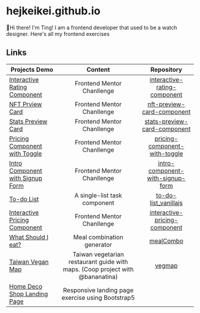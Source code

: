 # hejkeikei.github.io
👋Hi there! I'm Ting! I am a frontend developer that used to be a watch designer.
Here's all my frontend exercises

## Links

| **Projects Demo** | **Content** | **Repository** |
|-----------|:-------------:|:-------------:|
|[Interactive Rating Component](https://hejkeikei.github.io/interactive-rating-component/)|Frontend Mentor Chanllenge|[interactive-rating-component](https://github.com/hejkeikei/interactive-rating-component)|
|[NFT Prview Card](https://hejkeikei.github.io/nft-preview-card-component-main/)|Frontend Mentor Chanllenge|[nft-preview-card-component](https://github.com/hejkeikei/nft-preview-card-component)|
|[Stats Preview Card](https://hejkeikei.github.io/stats-preview-card-component-main/)|Frontend Mentor Chanllenge|[stats-preview-card-component](https://github.com/hejkeikei/stats-preview-card-component-)|
|[Pricing Component with Toggle](https://hejkeikei.github.io/pricing-component-with-toggle-master/)|Frontend Mentor Chanllenge|[pricing-component-with-toggle](https://github.com/hejkeikei/pricing-component-with-toggle)|
|[Intro Component with Signup Form](https://hejkeikei.github.io/intro-component-with-signup-form-master/)|Frontend Mentor Chanllenge|[intro-component-with-signup-form](https://github.com/hejkeikei/intro-component-with-signup-form)|
|[To-do List](https://hejkeikei.github.io/to-do-list_vanillajs/)|A single-list task component|[to-do-list_vanillajs](https://github.com/hejkeikei/to-do-list_vanillajs)|
|[Interactive Pricing Component](https://hejkeikei.github.io/interactive-pricing-component-main/)|Frontend Mentor Chanllenge|[interactive-pricing-component](https://github.com/hejkeikei/hejkeikei.github.io/tree/main/interactive-pricing-component-main)|
|[What Should I eat?](https://hejkeikei.github.io/mealCombo/)|Meal combination generator|[mealCombo](https://github.com/hejkeikei/mealCombo)|
|[Taiwan Vegan Map](https://hejkeikei.github.io/taiwanVegMap/)|Taiwan vegetarian restaurant guide with maps. (Coop project with @bananatina)|[vegmap](https://github.com/bananatina/vegmap)|
|[Home Deco Shop Landing Page](https://hejkeikei.github.io/bootstrap5-exercise/ex1.html)|Responsive landing page exercise using Bootstrap5||


